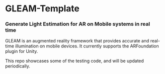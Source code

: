 # GLEAM-Template
 ### Generate Light Estimation for AR on Mobile systems in real time

GLEAM is an augmented reality framework that provides accurate and real-time illumination on mobile devices. It currently supports the ARFoundation plugin for Unity.

This repo showcases some of the testing code, and will be updated periodically. 
